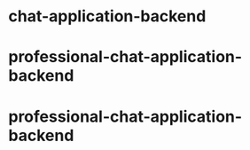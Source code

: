 # chat-application-backend
# professional-chat-application-backend
# professional-chat-application-backend
